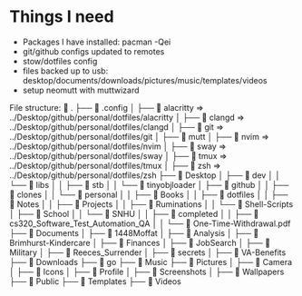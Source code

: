 # Things I need

- Packages I have installed: pacman -Qei
- git/github configs updated to remotes
- stow/dotfiles config
- files backed up to usb: desktop/documents/downloads/pictures/music/templates/videos
- setup neomutt with muttwizard

File structure:
 .
├──  .config
│   ├──  alacritty ⇒ ../Desktop/github/personal/dotfiles/alacritty
│   ├──  clangd ⇒ ../Desktop/github/personal/dotfiles/clangd
│   ├──  git ⇒ ../Desktop/github/personal/dotfiles/git
│   ├──  mutt
│   ├──  nvim ⇒ ../Desktop/github/personal/dotfiles/nvim
│   ├──  sway ⇒ ../Desktop/github/personal/dotfiles/sway
│   ├──  tmux ⇒ ../Desktop/github/personal/dotfiles/tmux
│   ├──  zsh ⇒ ../Desktop/github/personal/dotfiles/zsh
├──  Desktop
│   ├──  dev
│   │   └──  libs
│   │       ├──  stb
│   │       └──  tinyobjloader
│   ├──  github
│   │   ├──  clones
│   │   └──  personal
│   │       ├──  Books
│   │       ├──  dotfiles
│   │       ├──  Notes
│   │       ├──  Projects
│   │       ├──  Ruminations
│   │       └──  Shell-Scripts
│   ├──  School
│   │   └──  SNHU
│   │       ├──  completed
│   │       ├──  cs320_Software_Test_Automation_QA
│   │       └──  One-Time-Withdrawal.pdf
├──  Documents
│   ├──  1448Moffat
│   ├──  Analysis
│   ├──  Brimhurst-Kindercare
│   ├──  Finances
│   ├──  JobSearch
│   ├──  Military
│   ├──  Reeces_Surrender
│   ├──  secrets
│   ├──  VA-Benefits
├── 󰉍 Downloads
├──  go
├── 󱍙 Music
├── 󰉏 Pictures
│   ├──  Camera
│   ├──  Icons
│   ├──  Profile
│   ├──  Screenshots
│   ├──  Wallpapers
├──  Public
├──  Templates
├──  Videos


